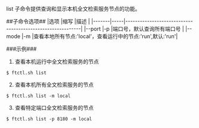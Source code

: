 list 子命令提供查询和显示本机全文检索服务节点的功能。

##子命令选项##
|选项   |缩写 |描述                                                       |
|-------|-----|-----------------------------------------------------------|
|--port |-p   |端口号，默认查询所有端口号                                 |
|--mode |-m   |查看本地所有节点:'local'，查看运行中的节点:'run',默认:'run'|


###示例###
1.  查看本机运行中全文检索服务的节点

  ```lang-javascript
  $ ftctl.sh list
  ```

2.  查看本机所有全文检索服务的节点

  ```lang-javascript
  $ ftctl.sh list -m local
  ```

3.  查看特定端口全文检索服务的节点

  ```lang-javascript
  $ ftctl.sh list -p 8180 -m local
  ```